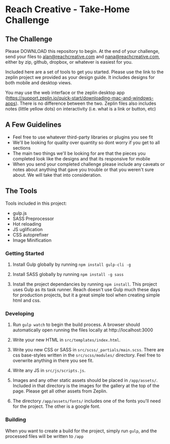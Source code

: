 # Reach Creative - Take-Home Challenge

## The Challenge

Please DOWNLOAD this repository to begin. At the end of your challenge, send your files to alan@reachcreative.com and nana@reachcreative.com, either by zip, github, dropbox, or whatever is easiest for you.

Included here are a set of tools to get you started. Please use the link to the zeplin project we provided as your design guide.  It includes designs for both mobile and desktop views.  

You may use the web interface or the zeplin desktop app (https://support.zeplin.io/quick-start/downloading-mac-and-windows-apps).  There is no difference between the two.  Zeplin files also includes notes (little yellow dots) on interactivity (i.e. what is a link or button, etc) 

## A Few Guidelines

- Feel free to use whatever third-party libraries or plugins you see fit
- We'll be looking for quality over quantity so dont worry if you get to all sections
- The main two things we'll be looking for are that the pieces you completed look like the designs and that its responsive for mobile
- When you send your completed challenge please include any caveats or notes about anything that gave you trouble or that you weren't sure about.  We will take that into consideration.


## The Tools

Tools included in this project:
- gulp.js
- SASS Preprocessor
- Hot reloading
- JS uglification
- CSS autoprefixer
- Image Minification

### Getting Started

1. Install Gulp globally by running `npm install gulp-cli -g`

2. Install SASS globally by running `npm install -g sass`

3. Install the project dependancies by running `npm install`.  This project uses Gulp as its task runner.  Reach doesn't use Gulp much these days for production projects, but it a great simple tool when creating simple html and css.

### Developing

1. Run `gulp watch` to begin the build process.  A browser should automatically open running the files locally at http://localhost:3000

2. Write your new HTML in `src/templates/index.html`.

3. Write you new CSS or SASS in `src/scss/_partials/main.scss`.  There are css base-styles written in the `src/scss/modules/` directory.  Feel free to overwrite anything in there you see fit.

4. Write any JS in `src/js/scripts.js`.

5. Images and any other static assets should be placed in `/app/assets/`. Included in that directory is the images for the gallery at the top of the page.  Please get all other assets from Zeplin.

6.  The directory `/app/assets/fonts/` includes one of the fonts you'll need for the project.  The other is a google font.

### Building

When you want to create a build for the project, simply run `gulp`, and the processed files will be written to `/app`
